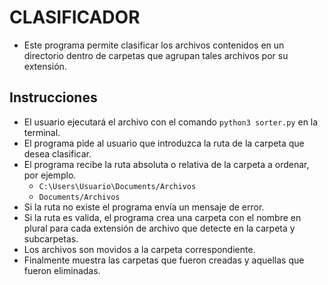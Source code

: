 # CLASIFICADOR

- Este programa permite clasificar los archivos contenidos en un directorio dentro de carpetas que agrupan tales archivos por su extensión.

## Instrucciones

- El usuario ejecutará el archivo con el comando `python3 sorter.py` en la terminal.
- El programa pide al usuario que introduzca la ruta de la carpeta que desea clasificar.
- El programa recibe la ruta absoluta o relativa de la carpeta a ordenar, por ejemplo.
  - `C:\Users\Usuario\Documents/Archivos`
  - `Documents/Archivos`
- Si la ruta no existe el programa envía un mensaje de error.
- Si la ruta es valida, el programa crea una carpeta con el nombre en plural para cada extensión de archivo que detecte en la carpeta y subcarpetas.
- Los archivos son movidos a la carpeta correspondiente.
- Finalmente muestra las carpetas que fueron creadas y aquellas que fueron eliminadas.

